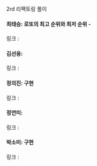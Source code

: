 2rd 리팩토링 풀이<br>

#### 최태승: 로또의 최고 순위와 최저 순위 - 
링크 : 

#### 김선웅:
링크 : 

#### 정의진: 구현
링크 : 

#### 정연미: 
링크 : 

#### 박소미: 구현
링크 : 
